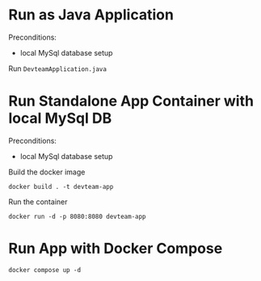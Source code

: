 <h1>Run as Java Application</h1>
Preconditions:

- local MySql database setup

Run `DevteamApplication.java`

<h1>Run Standalone App Container with local MySql DB</h1>

Preconditions:

- local MySql database setup
  <br>

Build the docker image

`docker build . -t devteam-app`

Run the container

`docker run -d -p 8080:8080 devteam-app`

<h1>Run App with Docker Compose</h1>

`docker compose up -d`

